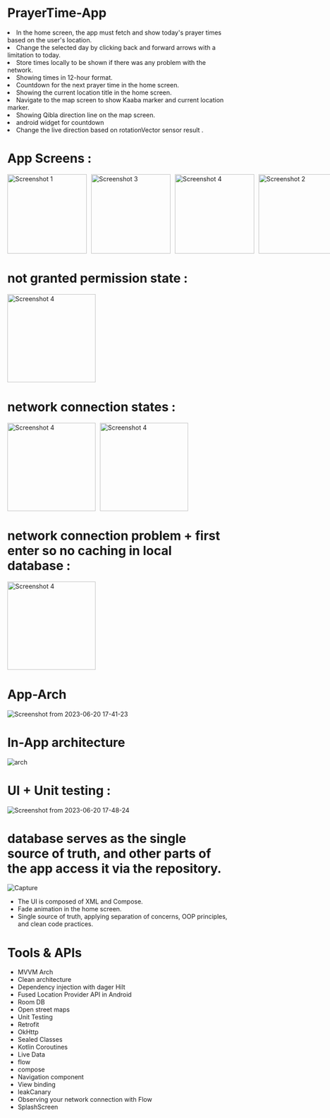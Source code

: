 # PrayerTime-App
</h1>
<p dir="auto">
<li> In the home screen, the app must fetch and show today's prayer times based on the user's location.</li>
<li> Change the selected day by clicking back and forward arrows with a limitation to today.</li>
<li> Store times locally to be shown if there was any problem with the network.</li>
<li> Showing times in 12-hour format.</li>
<li> Countdown for the next prayer time in the home screen.</li>
<li> Showing the current location title in the home screen.</li>
<li> Navigate to the map screen to show Kaaba marker and current location marker.</li>
<li> Showing Qibla direction line on the map screen.</li>
  <li> android widget for countdown </li>
<li> Change the live direction based on rotationVector sensor result .</li>
</p>



# App Screens :

<div style="display: grid; grid-template-columns: repeat(5, 1fr); gap: 10px;">
  <img src="https://github.com/user-attachments/assets/225ee0ad-cd24-47e2-8ebe-4d184f2c8193" alt="Screenshot 1" width="180">
  <img src="https://github.com/user-attachments/assets/d7b2492b-4388-4b67-9e12-09a501cfeb46" alt="Screenshot 3" width="180">
  <img src="https://github.com/user-attachments/assets/55d4df61-7300-405e-83dd-7a356ccf7260" alt="Screenshot 4" width="180">
  <img src="https://github.com/user-attachments/assets/3aa66bd1-e2b5-4d9e-bbc7-9d962455d5ab" alt="Screenshot 2" width="180">
  <img src="https://github.com/user-attachments/assets/53945541-da72-4e2d-bb59-1d0154bdc48a" alt="Screenshot 4" width="180">

  
</div>

# not granted permission state :

<div style="display: grid; grid-template-columns: repeat(5, 1fr); gap: 10px;">
  <img src="https://github.com/user-attachments/assets/765686ce-f6c7-41d6-85f0-c35e3f300861" alt="Screenshot 4" width="200">
  
</div>

# network connection states :

<div style="display: grid; grid-template-columns: repeat(5, 1fr); gap: 10px;">
  <img src="https://github.com/user-attachments/assets/50aafc30-c2ea-4178-96a6-8d42783a4ad9" alt="Screenshot 4" width="200">
  <img src="https://github.com/user-attachments/assets/2b62f3d2-de28-41ed-9ed8-4801c767742c" alt="Screenshot 4" width="200">

</div>

#  network connection problem + first enter so no caching in local database   :

<div style="display: grid; grid-template-columns: repeat(5, 1fr); gap: 10px;">
  <img src="https://github.com/user-attachments/assets/0db04246-0ca5-42ba-a282-2e77cf397b40" alt="Screenshot 4" width="200">
</div>


<p dir="auto">


  
# App-Arch
![Screenshot from 2023-06-20 17-41-23](https://github.com/user-attachments/assets/51628a9c-5f14-4768-992e-e15fe241d6e5)

# In-App architecture
![arch](https://github.com/ahmed-faroukk/AlalmiyaAlhura-Task/assets/72602749/a4a02bb5-58ca-4ac6-a9c6-153182644af5)

# UI + Unit  testing :
![Screenshot from 2023-06-20 17-48-24](https://github.com/user-attachments/assets/b1366bea-8386-4244-a823-a546aaa5392f)

# database serves as the single source of truth, and other parts of the app access it via the repository.

![Capture](https://github.com/user-attachments/assets/55715934-e1c9-4c19-9d45-b121a8fe3af0)

<ul>
  <li>The UI is composed of XML and Compose.</li>
  <li>Fade animation in the home screen.</li>
  <li>Single source of truth, applying separation of concerns, OOP principles, and clean code practices.</li>
</ul>

# Tools & APIs
<ul>
  <li>MVVM Arch</li>
  <li>Clean architecture</li>
  <li>Dependency injection with dager Hilt</li>
  <li>Fused Location Provider API in Android</li>
  <li>Room DB</li>
  <li>Open street maps</li>
  <li>Unit Testing</li>
  <li>Retrofit</li>
  <li>OkHttp</li>
  <li>Sealed Classes</li>
  <li>Kotlin Coroutines</li>
  <li>Live Data</li>
  <li>flow</li>
  <li>compose</li>
  <li>Navigation component</li>
  <li>View binding</li>
  <li>leakCanary</li>
  <li>Observing your network connection with Flow</li>
  <li>SplashScreen</li>
</ul>

 
